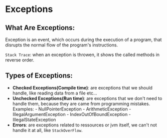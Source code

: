 # Exceptions

## What Are Exceptions:
Exception is an event, which occurs during the execution of a program, that disrupts the normal flow of the program's instructions.


`Stack Trace`: when an exception is throwen, it shows the called methods in reverse order.

## Types of Exceptions:
- **Checked Exceptions(Compile time)**: are exceptions that we should handle, like reading data from a file etc...
- **Unchecked Exceptions(Run time)**: are exceptions that we don't need to handle them, because they are came from programming mistakes.
    Examples: 
        - NullPointerException
        - ArithmeticException
        - IllegalArgumentException
        - IndexOutOfBoundException
        - IllegalStateException
- **Errors**: are exceptions related to ressources or jvm itself, we can't not handle it at all, like `StackOverFlow`.
  




    


